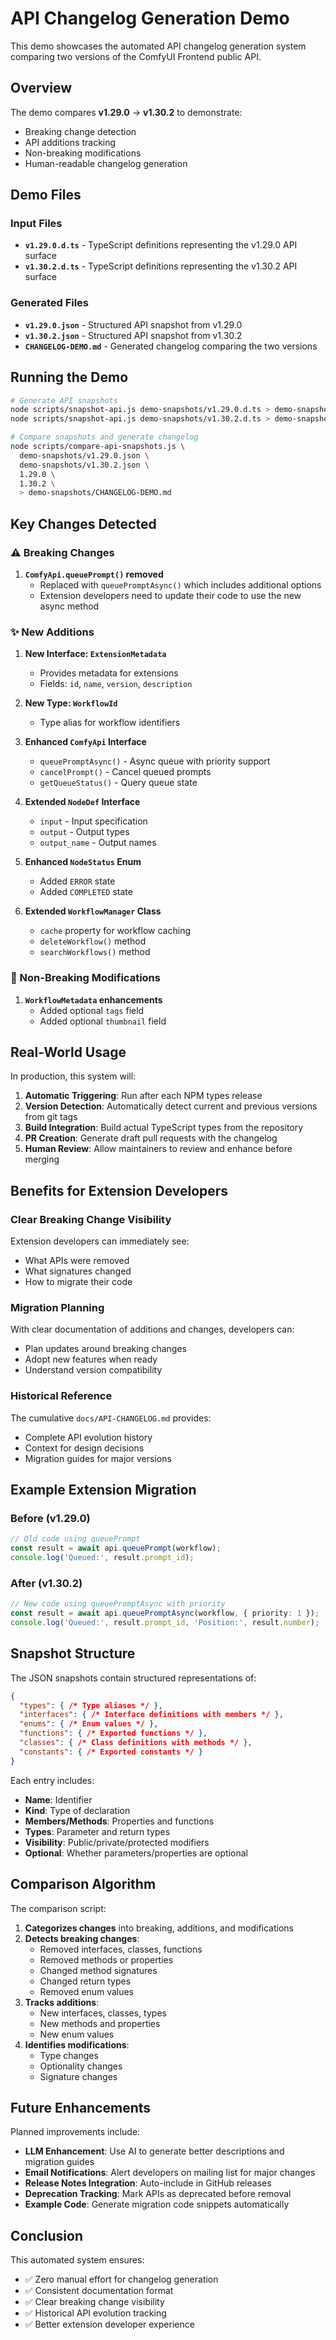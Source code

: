 # API Changelog Generation Demo

This demo showcases the automated API changelog generation system comparing two versions of the ComfyUI Frontend public API.

## Overview

The demo compares **v1.29.0** → **v1.30.2** to demonstrate:
- Breaking change detection
- API additions tracking
- Non-breaking modifications
- Human-readable changelog generation

## Demo Files

### Input Files
- **`v1.29.0.d.ts`** - TypeScript definitions representing the v1.29.0 API surface
- **`v1.30.2.d.ts`** - TypeScript definitions representing the v1.30.2 API surface

### Generated Files
- **`v1.29.0.json`** - Structured API snapshot from v1.29.0
- **`v1.30.2.json`** - Structured API snapshot from v1.30.2
- **`CHANGELOG-DEMO.md`** - Generated changelog comparing the two versions

## Running the Demo

```bash
# Generate API snapshots
node scripts/snapshot-api.js demo-snapshots/v1.29.0.d.ts > demo-snapshots/v1.29.0.json
node scripts/snapshot-api.js demo-snapshots/v1.30.2.d.ts > demo-snapshots/v1.30.2.json

# Compare snapshots and generate changelog
node scripts/compare-api-snapshots.js \
  demo-snapshots/v1.29.0.json \
  demo-snapshots/v1.30.2.json \
  1.29.0 \
  1.30.2 \
  > demo-snapshots/CHANGELOG-DEMO.md
```

## Key Changes Detected

### ⚠️ Breaking Changes

1. **`ComfyApi.queuePrompt()` removed**
   - Replaced with `queuePromptAsync()` which includes additional options
   - Extension developers need to update their code to use the new async method

### ✨ New Additions

1. **New Interface: `ExtensionMetadata`**
   - Provides metadata for extensions
   - Fields: `id`, `name`, `version`, `description`

2. **New Type: `WorkflowId`**
   - Type alias for workflow identifiers

3. **Enhanced `ComfyApi` Interface**
   - `queuePromptAsync()` - Async queue with priority support
   - `cancelPrompt()` - Cancel queued prompts
   - `getQueueStatus()` - Query queue state

4. **Extended `NodeDef` Interface**
   - `input` - Input specification
   - `output` - Output types
   - `output_name` - Output names

5. **Enhanced `NodeStatus` Enum**
   - Added `ERROR` state
   - Added `COMPLETED` state

6. **Extended `WorkflowManager` Class**
   - `cache` property for workflow caching
   - `deleteWorkflow()` method
   - `searchWorkflows()` method

### 🔄 Non-Breaking Modifications

1. **`WorkflowMetadata` enhancements**
   - Added optional `tags` field
   - Added optional `thumbnail` field

## Real-World Usage

In production, this system will:

1. **Automatic Triggering**: Run after each NPM types release
2. **Version Detection**: Automatically detect current and previous versions from git tags
3. **Build Integration**: Build actual TypeScript types from the repository
4. **PR Creation**: Generate draft pull requests with the changelog
5. **Human Review**: Allow maintainers to review and enhance before merging

## Benefits for Extension Developers

### Clear Breaking Change Visibility
Extension developers can immediately see:
- What APIs were removed
- What signatures changed
- How to migrate their code

### Migration Planning
With clear documentation of additions and changes, developers can:
- Plan updates around breaking changes
- Adopt new features when ready
- Understand version compatibility

### Historical Reference
The cumulative `docs/API-CHANGELOG.md` provides:
- Complete API evolution history
- Context for design decisions
- Migration guides for major versions

## Example Extension Migration

### Before (v1.29.0)
```typescript
// Old code using queuePrompt
const result = await api.queuePrompt(workflow);
console.log('Queued:', result.prompt_id);
```

### After (v1.30.2)
```typescript
// New code using queuePromptAsync with priority
const result = await api.queuePromptAsync(workflow, { priority: 1 });
console.log('Queued:', result.prompt_id, 'Position:', result.number);
```

## Snapshot Structure

The JSON snapshots contain structured representations of:

```json
{
  "types": { /* Type aliases */ },
  "interfaces": { /* Interface definitions with members */ },
  "enums": { /* Enum values */ },
  "functions": { /* Exported functions */ },
  "classes": { /* Class definitions with methods */ },
  "constants": { /* Exported constants */ }
}
```

Each entry includes:
- **Name**: Identifier
- **Kind**: Type of declaration
- **Members/Methods**: Properties and functions
- **Types**: Parameter and return types
- **Visibility**: Public/private/protected modifiers
- **Optional**: Whether parameters/properties are optional

## Comparison Algorithm

The comparison script:

1. **Categorizes changes** into breaking, additions, and modifications
2. **Detects breaking changes**:
   - Removed interfaces, classes, functions
   - Removed methods or properties
   - Changed method signatures
   - Changed return types
   - Removed enum values
3. **Tracks additions**:
   - New interfaces, classes, types
   - New methods and properties
   - New enum values
4. **Identifies modifications**:
   - Type changes
   - Optionality changes
   - Signature changes

## Future Enhancements

Planned improvements include:

- **LLM Enhancement**: Use AI to generate better descriptions and migration guides
- **Email Notifications**: Alert developers on mailing list for major changes
- **Release Notes Integration**: Auto-include in GitHub releases
- **Deprecation Tracking**: Mark APIs as deprecated before removal
- **Example Code**: Generate migration code snippets automatically

## Conclusion

This automated system ensures:
- ✅ Zero manual effort for changelog generation
- ✅ Consistent documentation format
- ✅ Clear breaking change visibility
- ✅ Historical API evolution tracking
- ✅ Better extension developer experience
